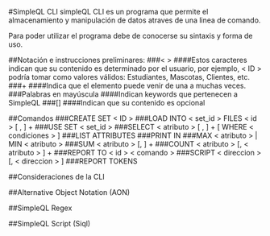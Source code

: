 #SimpleQL CLI
simpleQL CLI es un programa que permite el almacenamiento y manipulación de datos atraves de una linea de comando.

Para poder utilizar el programa debe de conocerse su sintaxis y forma de uso.

##Notación e instrucciones preliminares:
###< >
####Estos caracteres indican que su contenido es determinado por el usuario, por ejemplo, < ID > podría tomar como valores válidos: Estudiantes, Mascotas, Clientes, etc.
###+
####Indica que el elemento puede venir de una a muchas veces.
###Palabras en mayúscula
####Indican keywords que pertenecen a SimpleQL
###[]
####Indican que su contenido es opcional

##Comandos
###CREATE SET < ID >
###LOAD INTO < set_id > FILES < id > [ , <id> ] +
###USE SET < set_id >
###SELECT < atributo > [ , <atributo>] + [ WHERE < condiciones > ]
###LIST ATTRIBUTES
###PRINT IN <color>
###MAX < atributo > | MIN < atributo >
###SUM < atributo > [, <atributo> ] +
###COUNT < atributo > [, < atributo > ] +
###REPORT TO < id > < comando >
###SCRIPT < direccion > [, < direccion > ]
###REPORT TOKENS

##Consideraciones de la CLI

##Alternative Object Notation (AON)

##SimpleQL Regex

##SimpleQL Script (Siql)